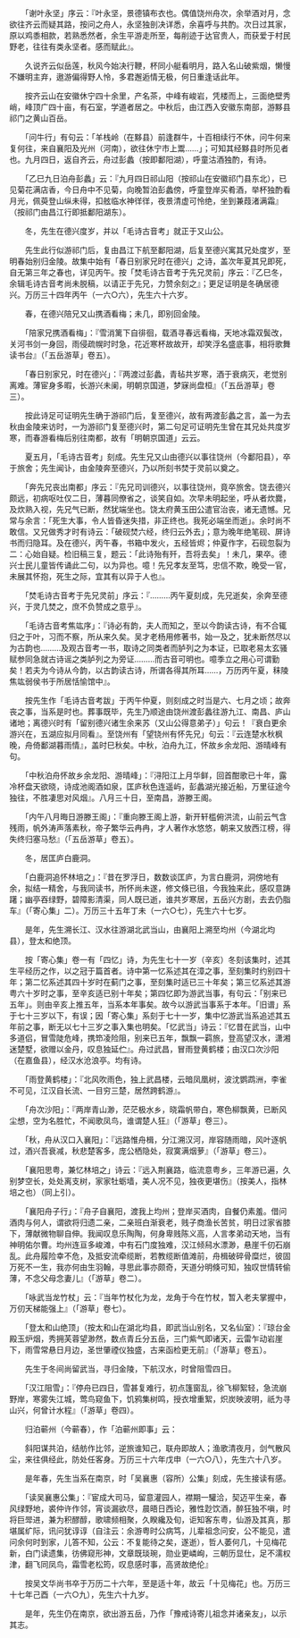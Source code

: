 <!-- { "loadSidebar": true } -->
　　「谢叶永坚」序云：『叶永坚，景德镇布衣也。偶值饶州舟次，余举酒对月，念欲往齐云而疑其路，按问之舟人，永坚独剖决详悉，余喜呼与共酌。次日过其家，原以鸡黍相款，若熟悉然者，余生平游走所至，每削迹于达官贵人，而获爱于村民野老，往往有类永坚者。感而赋此』。

　　久说齐云似岳莲，秋风今始决行鞭，杯同小艇看明月，路入名山破紫烟，懒慢不嫌明主弃，遨游偏得野人怜，多君邂逅情无极，何日重逢话此年。

　　按齐云山在安徽休宁四十余里，产名茶，中峰有峻岩，凭楼而上，三面绝壁秀峭，峰顶广四十亩，有石室，学道者居之。中秋后，由江西入安徽东南部，游黟县祁门之黄山百岳。

　　「问牛行」有句云：「羊栈岭（在黟县）前逢群牛，十百相续行不休，问牛何来复何往，来自襄阳及光州（河南），欲往休宁市上鬻……」；可知其经黟县时所见者也。九月四日，返自齐云，舟过彭蠡（按即鄱阳湖），呼童沽酒独酌，有诗。

　　「乙巳九日泊舟彭蠡」云：『九月四日祁山阳（按祁山在安徽祁门县东北），已见菊花满店香，今日舟中不见菊，向晚暂泊彭蠡傍，呼童登岸买肴酒，举杯独酌看月光，佩萸登山纵未得，扣舷临水神徉徉，夜景清虚可怜绝，坐到兼葭渚满霜』（按祁门由昌江行即抵鄱阳湖东）。

　　冬，先生在德兴度岁，并以「毛诗古音考」就正于又山公。

　　先生此行似游祁门后，复由昌江下航至鄱阳湖，后复至德兴寓其兄处度岁，至明春始别归金陵。故集中始有「春日别家兄时在德兴」之诗，盖次年夏其兄即死，自无第三年之春也，详见丙午。按「焚毛诗古音考于先兄灵前」序云：『乙巳冬，余辑毛诗古音考尚未脱稿，以请正于先兄，力赞余刻之』；更足证明是冬确居德兴。万历三十四年丙午（一六○六），先生六十六岁。

　　春，在德兴陪兄又山携酒看梅；未几，即别回金陵。

　　「陪家兄携酒看梅」：『雪消篱下自徘徊，载酒寻春远看梅，天地冰霜双鬓改，关河书剑一身回，雨侵疏幌时时急，花近寒杯故故开，却笑浮名盛底事，相将歌舞读书台』（「五岳游草」卷五）。

　　「春日别家兄，时在德兴」：『两渡过彭蠡，青毡共岁寒，酒于衰病灭，老觉别离难。薄宦身多暇，长游兴未阑，明朝京国道，梦寐尚盘桓』（「五岳游草」卷三）。

　　按此诗足可证明先生确于游祁门后，复至德兴，故有两渡彭蠡之言，盖一为去秋由金陵来访时，一为游祁门复至德兴时，第二句足可证明先生曾在其兄处共度岁寒，而春游看梅后别往南都，故有「明朝京国道」云云。

　　夏五月，「毛诗古音考」刻成。先生兄又山由德兴以事往饶州（今鄱阳县），卒于旅舍；先生闻讣，由金陵奔至德兴，乃以所刻书焚于灵前以奠之。

　　「奔先兄丧出南都」序云：『先兄司训德兴，以事往饶州，竟卒旅舍。饶去德兴颇远，初病呕吐仅二日，薄暮同僚省之，谈笑自如。次早未明起坐，呼从者炊爨，及炊熟入视，先兄气已断，然犹端坐也。饶太府黄玉田公遣官治丧，诸无遗憾。兄常与余言：「死生大事，令人皆昏迷失措，非正终也。我死必端坐而逝」。余时尚不敢信。又兄做秀才时有诗云：「破砚焚六经，终归云外去」；意为晚年绝笔砚、屏诗书而归隐耳。及在德兴，丙午春，书箱中发火，五经皆烬；仲夏作字，石砚忽裂为二：心始自疑。检旧稿三复，题云：「此诗殆有歼，吾将去矣」！未几，果卒。德兴士民儿童皆传诵此二句，以为异也。噫！先兄孝友至笃，忠信不欺，晚受一官，未展其怀抱，死生之际，宜其有以异于人也』。

　　「焚毛诗古音考于先兄灵前」序云：『………丙午夏刻成，先兄逝矣，余奔至德兴，于灵几焚之，庶不负赞成之意乎』。

　　「毛诗古音考焦竑序」：『诗必有韵，夫人而知之，至以今韵读古诗，有不合辄归之于叶，习而不察，所从来久矣。吴才老杨用修著书，始一及之，犹未断然尽以为古韵也………及观古音考一书，取诗之同类者而胪列之为本证，已取老易太玄骚赋参同急就古诗谣之类胪列之为旁证………而古音可明也。噫季立之用心可谓勤矣！若夫为今诗从今韵，以古韵读古诗，所谓各得其所耳……，万历丙午夏，秣陵焦竑弱侯书于所居恬愉馆中』。

　　按先生作「毛诗古音考跋」于丙午仲夏，则刻成之时当是六、七月之顷；故奔丧之事，当系是时也。葬事既毕，先生乃顺途由饶州渡彭蠡往游九江、南昌、庐山诸地；离德兴时有「留别德兴诸生余来苏（又山公得意弟子）」句云！『衰白更余游兴在，五湖应拟月同看』。至饶州有「望铙州有怀先兄」句云：『云连楚水秋枫晚，舟倚鄱湖暮雨情』，盖时巳秋矣。中秋，泊舟九江，怀故乡余龙阳、游晴峰有句。

　　「中秋泊舟怀故乡余龙阳、游晴峰」：『浔阳江上月华鲜，回首酣歌已十年，露冷杯盘天欲晓，诗成池阁酒如泉，匡庐秋色连遥屿，彭蠡湖光接近船，万里征途今独往，不胜凄思对风烟』。八月三十日，至南昌，游滕王阁。

　　「内午八月晦日游滕王阁」：『重向滕王阁上游，新开轩槛俯洪流，山前云气含残雨，帆外涛声落素秋，帝子繁华云冉冉，才人著作水悠悠，朝来又放西江榜，得失终归塞马愁』（「五岳游草」卷五）。

　　冬，居匡庐白鹿洞。

　　「白鹿洞追怀林培之」：『昔在罗浮日，数数谈匡庐，为言白鹿洞，洞傍地有余，拟结一精舍，与我同读书，所怀尚未遂，修文倏已徂，今我独来此，感叹意踌躇；幽亭吞绿野，碧障影清渠，同人既已逝，谁共岁寒居，五岳兴方剧，去去仍脂车』（「寄心集」二）。万历三十五年丁未（一六○七），先生六十七岁。

　　是年，先生溯长江、汉水往游湖北武当山，由襄阳上溯至均州（今湖北均县），登太和绝顶。

　　按「寄心集」卷一有「四忆」诗，为先生七十一岁（辛亥）冬刻该集时，述其生平经历之作，以之冠于篇首者。诗中第一忆系述其在漳之事，至刻集时约别四十年；第二忆系述其四十岁时在蓟门之事，至刻集时适已三十年矣；第三忆系述其游粤六十岁时之事，至辛亥适已别十年矣；第四忆即为游武当事，有句云：「别来已五年」。则由辛亥上推五年，当系本年事矣。故今以游武当事系于本年。「旧谱」系于七十三岁以下，有误；因「寄心集」系刻于七十一岁，集中忆游武当系追述其五年前之事，断无以七十三岁之事入集也明矣。「忆武当」诗云：『忆昔在武当，山中多道侣，冒雪陡危峰，携笻凌险阻，别来已五年，飘飘一羁旅，登高望汉水，潇湘迷楚墅，欲赠以金丹，叹息独延伫』。舟过武昌，冒雨登黄鹤楼；由汉口次沙阳（在嘉鱼县），经汉水沧浪亭。均有诗。

　　「雨登黄鹤楼」：『北风吹雨色，独上武昌楼，云暗凤凰树，波沈鹦鹉洲，李雀不可见，江汉自长流、一目穷三楚，居然跨鹤游』。

　　「舟次沙阳」：『两岸青山渺，茫茫极水乡，晓霜帆带白，寒色柳飘黄，已断风尘想，空为名胜忙，不闻歌凤鸟，谁谓楚人狂』（「游草」卷三）。

　　「秋，舟从汉口入襄阳」：『远路惟舟楫，分江溯汉河，岸容随雨暗，风叶逐帆过，酒兴吾衰减，秋悲楚客多，庞公栖隐处，寂寞满烟萝』（「游草」卷三）。

　　「襄阳思粤，兼忆林培之」诗云：『远入荆襄路，临流意粤乡，三年游已遍，久别梦空长，处处离支树，家家牡蛎墙，美人况不见，独夜更堪伤』（按美人，指林培之也）（同上引）。

　　「襄阳舟子行」：『舟子自襄阳，渡我上均州；登岸买酒肉，自餐仍素羞。借问酒肉与何人，谓欲将归遗二亲，二亲班白渐衰老，贱子商渔长苦贫，明日过家省膝下，薄献微物聊自伸。我闻叹息乐陶陶，何身卑贱陈义高，人言孝弟动天地，当有神明佑尔曹。均州连亘多峻滩，中有石门度独难，汉江倾舄水漂渺，悬崖千仞石崩乱。此舟履险幸不危，及抵安流牵缆断，若教缆断值滩前，舟楫破碎骨糜烂，彼固万死不一生，我亦何由生羽翰，寻思此事亦颇奇，天道分明倏可知，独叹世情转偷薄，不念父母念妻儿』（「游草」卷二）。

　　「咏武当龙竹杖」云：『当年竹杖化为龙，龙角于今在竹杖，暂入老夫掌握中，万仞天梯能强上』（「游草」卷七）。

　　「登太和山绝顶」（按太和山在湖北均县，即武当山别名，又名仙室）：『琼台金殿玉炉烟，秀拥芙蓉望渺然，数点青丘分五岳，三门紫气即诸天，云雷乍动岩崖下，雨雪常悬日月边，圣世肇禋仪独盛，古来函检更无前』（「游草」卷五）。

　　先生于冬间尚留武当，寻归金陵，下航汉水，时曾阻雪四日。

　　「汉江阻雪」：『停舟已四日，雪甚复难行，初点篷窗乱，徐飞柳絮轻，急流崩野岸，寒雾失江城，莺鸟窥鱼下，饥鸦集树鸣，授衣增重絮，炽炭映波明，祇为寻山兴，何曾计水程』（「游草」卷四）。

　　归泊蕲州（今蕲春），作「泊蕲州即事」云：

　　斜阳谋共泊，结舫作比邻，逆旅谁知己，联舟即故人；渔歌清夜月，剑气散风尘，来往俱经此，防处任客身。万历三十六年戊申（一六○八），先生六十八岁。

　　是年春，先生当系在南京，时「吴襄惠（容所）公集」刻成，先生接读有感。

　　「读吴襄惠公集」：『宦成大司马，留意灌园人，襟期一驩洽，契迈平生亲，春风绿野地，裘仲许作邻，宵谈漏欲尽，晨晤日西论，雅性尟饮酒，醉狂独不嗔，时将巨斝进，兼为积醪醇，歌啸频相聚，久睽纔及旬，讵知客东粤，仙游及其真，那堪属纩际，讯问犹谆谆（自注云：余游粤时公病笃，儿辈祖念问安，公不能见，遣问余何时到家，儿答不知，公云：不复能待之矣，遂逝），哲人萎何几，十见梅花新，白门读遗集，彷佛窥形神，文章既琰琬，勋业更嶙峋，三朝历显仕，足不濡权津，翻飞同凤鸟，霜雪老松筠，叹息感时事，高贤故绝伦』

　　按吴文华尚书卒于万历二十六年，至是适十年，故云「十见梅花」也。万历三十七年己酉（一六○九），先生六十九岁。

　　是年，先生仍在南京，欲出游五岳，乃作「豫戒诗寄儿祖念并诸亲友」，以示其志。

